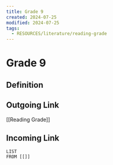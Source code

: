 ```yaml
---
title: Grade 9
created: 2024-07-25
modified: 2024-07-25
tags:
  - RESOURCES/literature/reading-grade
---
```

# Grade 9
## Definition

## Outgoing Link
[[Reading Grade]]
## Incoming Link
```dataview
LIST
FROM [[]]
```
